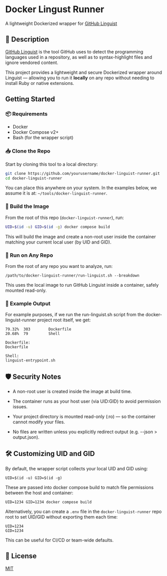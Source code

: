 # Docker Lingust Runner

A lightweight Dockerized wrapper for [GitHub Linguist](https://github.com/github/linguist)


## 📖 Description

[GitHub Linguist](https://github.com/github/linguist) is the tool GitHub uses to detect the programming languages used in a repository, as well as to syntax-highlight files and ignore vendored content.

This project provides a lightweight and secure Dockerized wrapper around Linguist — allowing you to run it **locally** on any repo without needing to install Ruby or native extensions.


## Getting Started

### 📦 Requirements

- Docker
- Docker Compose v2+
- Bash (for the wrapper script)

### 📥 Clone the Repo

Start by cloning this tool to a local directory:

```bash
git clone https://github.com/yourusername/docker-linguist-runner.git
cd docker-linguist-runner
```

You can place this anywhere on your system. In the examples below, we assume it is at: `~/tools/docker-linguist-runner`.


### 🔧 Build the Image

From the root of this repo (`docker-linguist-runner`), run:

```bash
UID=$(id -u) GID=$(id -g) docker compose build
```
This will build the image and create a non-root user inside the container matching your current local user (by UID and GID).

### 🚀 Run on Any Repo

From the root of any repo you want to analyze, run:
```
/path/to/docker-linguist-runner/run-linguist.sh --breakdown
```
This uses the local image to run GitHub Linguist inside a container, safely mounted read-only.


### 🧪 Example Output

For example purposes, if we run the run-linguist.sh script from the docker-linguist-runner project root itself, we get:

```
79.32%  303        Dockerfile
20.68%  79         Shell

Dockerfile:
Dockerfile

Shell:
linguist-entrypoint.sh
```

## 🛡️ Security Notes
- A non-root user is created inside the image at build time.

- The container runs as your host user (via UID:GID) to avoid permission issues.

- Your project directory is mounted read-only (:ro) — so the container cannot modify your files.

- No files are written unless you explicitly redirect output (e.g. --json > output.json).


## 🛠 Customizing UID and GID

By default, the wrapper script collects your local UID and GID using:
```
UID=$(id -u) GID=$(id -g)
```

These are passed into docker compose build to match file permissions between the host and container:
```
UID=1234 GID=1234 docker compose build
```
Alternatively, you can create a `.env` file in the `docker-linguist-runner` repo root to set UID/GID without exporting them each time:
```
UID=1234
GID=1234
```
This can be useful for CI/CD or team-wide defaults.


## 📄 License
[MIT](./LICENSE)
